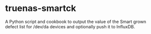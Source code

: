 # truenas-smartck
A Python script and cookbook to output the value of the Smart grown defect list for /dev/da devices and optionally push it to InfluxDB.

